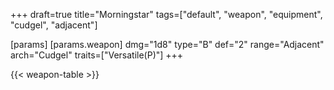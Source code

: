 +++
draft=true
title="Morningstar"
tags=["default", "weapon", "equipment", "cudgel", "adjacent"]

[params]
  [params.weapon]
    dmg="1d8"
    type="B"
    def="2"
    range="Adjacent"
    arch="Cudgel"
    traits=["Versatile(P)"]
+++

{{< weapon-table >}}


